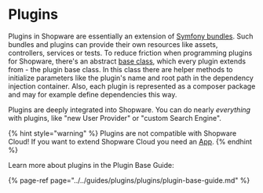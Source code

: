 # Plugins

Plugins in Shopware are essentially an extension of [Symfony bundles](https://symfony.com/doc/current/bundles.html#creating-a-bundle). Such bundles and plugins can provide their own resources like assets, controllers, services or tests. To reduce friction when programming plugins for Shopware, there's an abstract [base class](plugin-base-guide.md#create-your-first-plugin), which every plugin extends from - the plugin base class. In this class there are helper methods to initialize parameters like the plugin's name and root path in the dependency injection container. Also, each plugin is represented as a composer package and may for example define dependencies this way.

Plugins are deeply integrated into Shopware. You can do nearly _everything_ with plugins, like "new User Provider" or "custom Search Engine".

{% hint style="warning" %}
Plugins are not compatible with Shopware Cloud! If you want to extend Shopware Cloud you need an [App](apps-concept.md).
{% endhint %}

Learn more about plugins in the Plugin Base Guide:

{% page-ref page="../../guides/plugins/plugins/plugin-base-guide.md" %}

